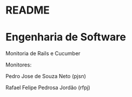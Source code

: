 # README

# Engenharia de Software

Monitoria de Rails e Cucumber


Monitores:

Pedro Jose de Souza Neto (pjsn)

Rafael Felipe Pedrosa Jordão (rfpj)

